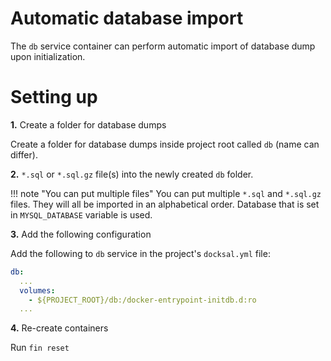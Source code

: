# Automatic database import

The `db` service container can perform automatic import of database dump upon initialization.

# Setting up

**1.** Create a folder for database dumps

Create a folder for database dumps inside project root called `db` (name can differ).

**2.** `*.sql` or `*.sql.gz` file(s) into the newly created `db` folder.

!!! note "You can put multiple files" 
    You can put multiple `*.sql` and `*.sql.gz` files. They will all be imported in an alphabetical order. Database that is set in `MYSQL_DATABASE` variable is used.

**3.** Add the following configuration

Add the following to `db` service in the project's `docksal.yml` file:

```yml
db:
  ...
  volumes:
    - ${PROJECT_ROOT}/db:/docker-entrypoint-initdb.d:ro
  ...
```

**4.** Re-create containers

Run `fin reset`
